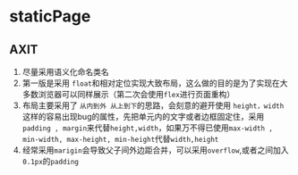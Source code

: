 # staticPage

## AXIT
1. 尽量采用语义化命名类名<br>
2. 第一版是采用 `float`和相对定位实现大致布局，这么做的目的是为了实现在大多数浏览器可以同样展示（第二次会使用`flex`进行页面重构）<br>
3. 布局主要采用了 `从内到外 从上到下`的思路，会刻意的避开使用 `height，width`这样的容易出现bug的属性，先把单元内的文字或者边框固定住，采用`padding , margin`来代替`height,width`，如果万不得已使用`max-width , min-width, max-height, min-height`代替`width,height`<br>
4. 经常采用`marigin`会导致父子间外边距合并，可以采用`overflow`,或者之间加入`0.1px`的`padding`<br>